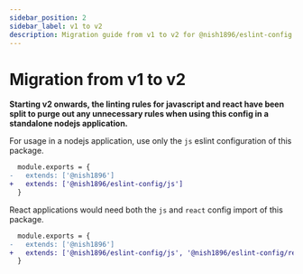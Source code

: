 ```yaml
---
sidebar_position: 2
sidebar_label: v1 to v2
description: Migration guide from v1 to v2 for @nish1896/eslint-config.
---
```


# Migration from v1 to v2

**Starting v2 onwards, the linting rules for javascript and react have been split to purge out any unnecessary rules when using this config in a standalone nodejs application.** 

For usage in a nodejs application, use only the `js` eslint configuration of this package. 

```diff
  module.exports = {
-   extends: ['@nish1896']
+   extends: ['@nish1896/eslint-config/js']
  }
```

React applications would need both the `js` and `react` config import of this package.
```diff
  module.exports = {
-   extends: ['@nish1896']
+   extends: ['@nish1896/eslint-config/js', '@nish1896/eslint-config/react']
  }
```
